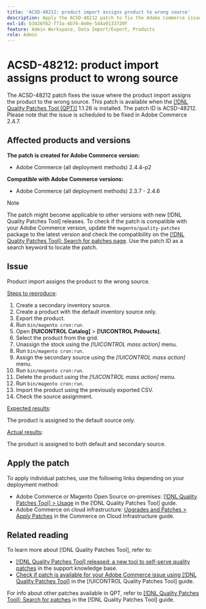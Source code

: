 ```yaml
---
title: 'ACSD-48212: product import assigns product to wrong source'
description: Apply the ACSD-48212 patch to fix the Adobe Commerce issue where the product import assigns the product to the wrong source.
exl-id: b3426f62-f73a-4b76-8e0e-544a9133720f
feature: Admin Workspace, Data Import/Export, Products
role: Admin
---
```

# ACSD-48212: product import assigns product to wrong source

The ACSD-48212 patch fixes the issue where the product import assigns the product to the wrong source. This patch is available when the [[!DNL Quality Patches Tool (QPT)]](https://experienceleague.adobe.com/en/docs/commerce-knowledge-base/kb/announcements/commerce-announcements/magento-quality-patches-released-new-tool-to-self-serve-quality-patches) 1.1.26 is installed. The patch ID is ACSD-48212. Please note that the issue is scheduled to be fixed in Adobe Commerce 2.4.7.

## Affected products and versions

**The patch is created for Adobe Commerce version:**

* Adobe Commerce (all deployment methods) 2.4.4-p2

**Compatible with Adobe Commerce versions:**

* Adobe Commerce (all deployment methods) 2.3.7 - 2.4.6

>[!NOTE]
>
>The patch might become applicable to other versions with new [!DNL Quality Patches Tool] releases. To check if the patch is compatible with your Adobe Commerce version, update the `magento/quality-patches` package to the latest version and check the compatibility on the [[!DNL Quality Patches Tool]: Search for patches page](https://experienceleague.adobe.com/tools/commerce-quality-patches/index.html). Use the patch ID as a search keyword to locate the patch.

## Issue

Product import assigns the product to the wrong source. 

<u>Steps to reproduce</u>:

1. Create a secondary inventory source.
1. Create a product with the default inventory source only.
1. Export the product.
1. Run `bin/magento cron:run`.
1. Open **[!UICONTROL Catalog]** > **[!UICONTROL Prdoucts]**.
1. Select the product from the grid.
1. Unassign the stock using the *[!UICONTROL mass action]* menu.
1. Run `bin/magento cron:run`.
1. Assign the secondary source using the *[!UICONTROL mass action]* menu.
1. Run `bin/magento cron:run`.
1. Delete the product using the *[!UICONTROL mass action]* menu.
1. Run `bin/magento cron:run`.
1. Import the product using the previously exported CSV.
1. Check the source assignment.

<u>Expected results</u>:

The product is assigned to the default source only.

<u>Actual results</u>:

The product is assigned to both default and secondary source.

## Apply the patch

To apply individual patches, use the following links depending on your deployment method:

* Adobe Commerce or Magento Open Source on-premises: [[!DNL Quality Patches Tool] > Usage](https://experienceleague.adobe.com/docs/commerce-operations/tools/quality-patches-tool/usage.html) in the [!DNL Quality Patches Tool] guide.
* Adobe Commerce on cloud infrastructure: [Upgrades and Patches > Apply Patches](https://experienceleague.adobe.com/docs/commerce-cloud-service/user-guide/develop/upgrade/apply-patches.html) in the Commerce on Cloud Infrastructure guide.

## Related reading

To learn more about [!DNL Quality Patches Tool], refer to:

* [[!DNL Quality Patches Tool] released: a new tool to self-serve quality patches](https://experienceleague.adobe.com/en/docs/commerce-knowledge-base/kb/announcements/commerce-announcements/magento-quality-patches-released-new-tool-to-self-serve-quality-patches) in the support knowledge base.
* [Check if patch is available for your Adobe Commerce issue using [!DNL Quality Patches Tool]](/help/tools/quality-patches-tool/patches-available-in-qpt/check-patch-for-magento-issue-with-magento-quality-patches.md) in the [!UICONTROL Quality Patches Tool] guide.


For info about other patches available in QPT, refer to [[!DNL Quality Patches Tool]: Search for patches](https://experienceleague.adobe.com/tools/commerce-quality-patches/index.html) in the [!DNL Quality Patches Tool] guide.
